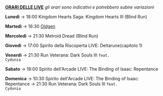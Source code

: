 <b><u>ORARI DELLE LIVE</u></b>
<i>gli orari sono indicativi e potrebbero subire variazioni</i>

<b>Lunedì</b>
→ 18:00 Kingdom Hearts Saga: Kingdom Hearts III (Blind Run)

<b>Martedì</b>
→ 16:30 <a href="https://www.twitch.tv/oldgenproject">Oldgen</a>

<b>Mercoledì</b>
→ 21:30 Metroid Dread (Blind Run)

<b>Giovedì</b>
→ 17:00 Spirito della Riscoperta LIVE: Deltarune(capitolo 1)

<b>Venerdì</b>
→ 21:30 Run Veterana: Dark Souls III <code>feat. Cydonia</code>

<b>Sabato</b>
→ 18:00 Spirito dell'Arcade LIVE: The Binding of Isaac: Repentance

<b>Domenica</b>
→ 10:30 Spirito dell'Arcade LIVE: The Binding of Isaac: Repentance
→ 21:30 Run Veterana: Dark Souls III <code>feat. Cydonia</code>
